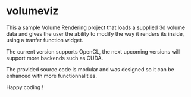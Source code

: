 # volumeviz
This a sample Volume Rendering project that loads a supplied 3d volume data and gives the user the ability to modify the way it renders its inside, using a tranfer function widget.

The current version supports OpenCL, the next upcoming versions will support more backends such as CUDA.

The provided source code is modular and was designed so it can be enhanced with more functionnalities.

Happy coding !
